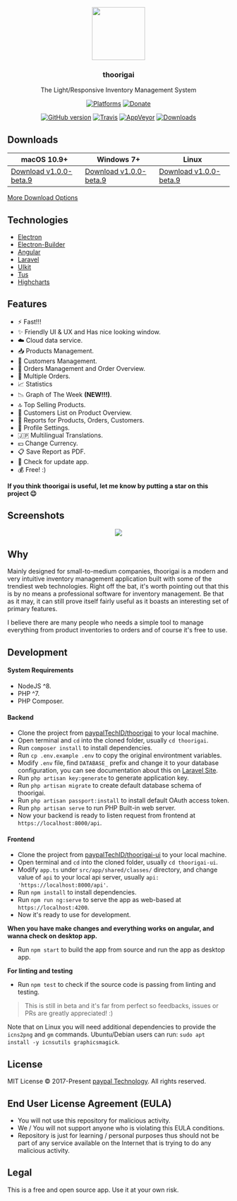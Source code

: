 <p align="center">
  <img src="https://github.com/paypalTechID/thoorigai-ui/blob/master/src/assets/thoorigai.png?raw=true" height="120" />
  <h3 align="center">thoorigai</h3>
  <p align="center">The Light/Responsive Inventory Management System</p>
  <p align="center">
    <a href="https://github.com/paypalTechID/thoorigai/releases"><img src="https://img.shields.io/badge/platform-macOS%20%7C%20Windows%20%7C%20Linux-lightgrey.svg" alt="Platforms"></a>
    <a href="https://www.patreon.com/bePatron?c=1404837"><img src="https://img.shields.io/badge/donate-patreon-red.svg" alt="Donate"></a>
  </p>
  <p align="center">
    <a href="https://github.com/paypalTechID/thoorigai"><img src="https://img.shields.io/github/release/paypalTechID/thoorigai/all.svg" alt="GitHub version"></a>
    <a href="https://travis-ci.org/paypalTechID/thoorigai-ui"><img src="https://api.travis-ci.org/paypalTechID/thoorigai-ui.svg?branch=master" alt="Travis"></a>
    <a href="https://ci.appveyor.com/project/lowsprofile/thoorigai-ui"><img src="https://ci.appveyor.com/api/projects/status/github/paypaltechid/thoorigai-ui?branch=master&svg=true" alt="AppVeyor"></a>
    <a href="https://github.com/paypalTechID/thoorigai/releases"><img src="https://img.shields.io/github/downloads/paypaltechid/thoorigai/total.svg" alt="Downloads"></a>
  </p>
</p>

## Downloads
macOS 10.9+ | Windows 7+ | Linux
-----------------| ---| ---|
<a href='https://github.com/paypalTechID/thoorigai/releases/download/v1.0.0-beta.9/thoorigai-1.0.0-beta.9.dmg'>Download v1.0.0-beta.9</a> | <a href='https://github.com/paypalTechID/thoorigai/releases/download/v1.0.0-beta.9/thoorigaiSetup.exe'>Download v1.0.0-beta.9</a> | <a href='https://github.com/paypalTechID/thoorigai/releases/download/v1.0.0-beta.9/thoorigai-1.0.0-beta.9-x86_64.AppImage'>Download v1.0.0-beta.9</a> |

[More Download Options](https://github.com/paypalTechID/thoorigai/releases)

## Technologies
- [Electron](https://electronjs.org/)
- [Electron-Builder](https://www.electron.build/)
- [Angular](https://angular.io/)
- [Laravel](https://laravel.com/)
- [UIkit](https://getuikit.com/)
- [Tus](https://tus.io/)
- [Highcharts](https://highcharts.com/)

## Features
- :zap: Fast!!!
- :sparkles: Friendly UI & UX and Has nice looking window.
- :cloud: Cloud data service.
- :inbox_tray: Products Management.
- :busts_in_silhouette: Customers Management.
- :truck: Orders Management and Order Overview.
- :ship: Multiple Orders.
- :chart_with_upwards_trend: Statistics
- :chart_with_downwards_trend: Graph of The Week **(NEW!!!)**.
- :top: Top Selling Products.
- :open_hands: Customers List on Product Overview.
- :bookmark_tabs: Reports for Products, Orders, Customers.
- :key: Profile Settings.
- :jp: Multilingual Translations.
- :yen: Change Currency.
- :clipboard: Save Report as PDF.
- :100: Check for update app.
- :moneybag: Free! :)

**If you think thoorigai is useful, let me know by putting a star on this project :wink:**

## Screenshots
<p align="center">
  <img src="https://github.com/paypalTechID/thoorigai/blob/gh-pages/screenshoots/cover.png?raw=true" />
</p>

## Why
Mainly designed for small-to-medium companies, thoorigai is a modern and very intuitive inventory management application built with some of the trendiest web technologies.
Right off the bat, it's worth pointing out that this is by no means a professional software for inventory management. Be that as it may, it can still prove itself fairly useful as it boasts an interesting set of primary features.

I believe there are many people who needs a simple tool to manage everything from product inventories to orders and of course it's free to use.

## Development

#### System Requirements
- NodeJS ^8.
- PHP ^7.
- PHP Composer.

#### Backend
- Clone the project from [paypalTechID/thoorigai](https://github.com/paypalTechID/thoorigai/) to your local machine.
- Open terminal and `cd` into the cloned folder, usually `cd thoorigai`.
- Run `composer install` to install dependencies.
- Run `cp .env.example .env` to copy the original environtment variables.
- Modify `.env` file, find `DATABASE_` prefix and change it to your database configuration, you can see documentation about this on [Laravel Site](https://laravel.com/docs/configuration#environment-configuration).
- Run `php artisan key:generate` to generate application key.
- Run `php artisan migrate` to create default database schema of thoorigai.
- Run `php artisan passport:install` to install default OAuth access token.
- Run `php artisan serve` to run PHP Built-in web server.
- Now your backend is ready to listen request from frontend at `https://localhost:8000/api`.

#### Frontend
- Clone the project from [paypalTechID/thoorigai-ui](https://github.com/paypalTechID/thoorigai-ui/) to your local machine.
- Open terminal and `cd` into the cloned folder, usually `cd thoorigai-ui`.
- Modify `app.ts` under `src/app/shared/classes/` directory, and change value of `api` to your local api server, usually `api: 'https://localhost:8000/api'`.
- Run `npm install` to install dependencies.
- Run `npm run ng:serve` to serve the app as web-based at `https://localhost:4200`.
- Now it's ready to use for development.

**When you have make changes and everything works on angular, and wanna check on desktop app.**
- Run `npm start` to build the app from source and run the app as desktop app.

**For linting and testing**
- Run `npm test` to check if the source code is passing from linting and testing.

> This is still in beta and it's far from perfect so feedbacks, issues or PRs are greatly appreciated! :)

Note that on Linux you will need additional dependencies to provide the `icns2png` and `gm` commands. Ubuntu/Debian users can run: `sudo apt install -y icnsutils graphicsmagick`.

## License
MIT License © 2017-Present [paypal Technology](https://github.com/paypalTechID). All rights reserved.

## End User License Agreement (EULA)
- You will not use this repository for malicious activity.
- We / You will not support anyone who is violating this EULA conditions.
- Repository is just for learning / personal purposes thus should not be part of any service available on the Internet that is trying to do any malicious activity.

## Legal
This is a free and open source app. Use it at your own risk.
